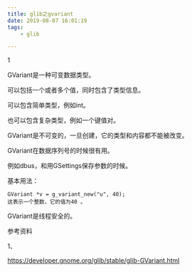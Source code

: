 ```yaml
---
title: glib之gvariant
date: 2019-08-07 16:01:19
tags:
	- glib

---
```


1

GVariant是一种可变数据类型。

可以包括一个或者多个值，同时包含了类型信息。

可以包含简单类型，例如int。

也可以包含复杂类型，例如一个键值对。

GVariant是不可变的，一旦创建，它的类型和内容都不能被改变。

GVariant在数据序列号的时候很有用。

例如dbus，和用GSettings保存参数的时候。

基本用法：

```
GVariant *v = g_variant_new("u", 40);
这表示一个整数，它的值为40 。
```

GVariant是线程安全的。



参考资料

1、

https://developer.gnome.org/glib/stable/glib-GVariant.html